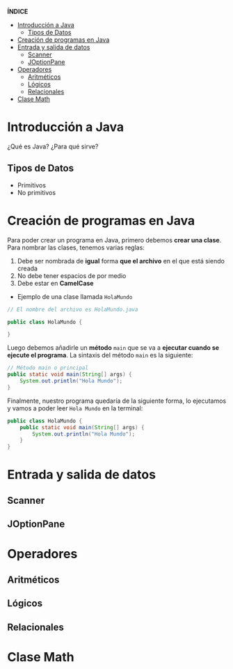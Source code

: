 **ÍNDICE**

- [Introducción a Java](#introducción-a-java)
  - [Tipos de Datos](#tipos-de-datos)
- [Creación de programas en Java](#creación-de-programas-en-java)
- [Entrada y salida de datos](#entrada-y-salida-de-datos)
  - [Scanner](#scanner)
  - [JOptionPane](#joptionpane)
- [Operadores](#operadores)
  - [Aritméticos](#aritméticos)
  - [Lógicos](#lógicos)
  - [Relacionales](#relacionales)
- [Clase Math](#clase-math)

# Introducción a Java

¿Qué es Java?
¿Para qué sirve?

## Tipos de Datos

- Primitivos
- No primitivos

# Creación de programas en Java

Para poder crear un programa en Java, primero debemos **crear una clase**. Para nombrar las clases, tenemos varias reglas:

1. Debe ser nombrada de **igual** forma **que el archivo** en el que está siendo creada
2. No debe tener espacios de por medio
3. Debe estar en **CamelCase**

- Ejemplo de una clase llamada `HolaMundo`

```java
// El nombre del archivo es HolaMundo.java

public class HolaMundo {

}
```

Luego debemos añadirle un **método** `main` que se va a **ejecutar cuando se ejecute el programa**. La sintaxis del método `main` es la siguiente:

```java
// Método main o principal
public static void main(String[] args) {
    System.out.println("Hola Mundo");
}
```

Finalmente, nuestro programa quedaría de la siguiente forma, lo ejecutamos y vamos a poder leer `Hola Mundo` en la terminal:

```java
public class HolaMundo {
    public static void main(String[] args) {
        System.out.println("Hola Mundo");
    }
}
```

# Entrada y salida de datos

## Scanner

## JOptionPane

# Operadores

## Aritméticos

## Lógicos

## Relacionales

# Clase Math
